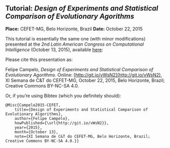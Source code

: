 ## Tutorial: _Design of Experiments and Statistical Comparison of Evolutionary Agorithms_  
**Place:** CEFET-MG, Belo Horizonte, Brazil
**Date:** October 22, 2015

This tutorial is essentially the same one (with minor modifications) presented at the _2nd Latin American Congress on Computational Intelligence_ (October 13, 2015), available [here](https://github.com/fcampelo/presentations/tree/master/LASCI2015):

Please cite this presentation as:

Felipe Campelo, _Design of Experiments and Statistical Comparison of Evolutionary Agorithms_. Online: [http://git.io/vWsN2](http://git.io/vWsN2), XI Semana de C\&T do CEFET-MG, October 22, 2015, Belo Horizonte, Brazil; Creative Commons BY-NC-SA 4.0.

Or, if you’re using Bibtex (which you definitely should):

```
@Misc{Campelo2015-CEFET,
	title={Design of Experiments and Statistical Comparison of Evolutionary Algorithms},
	author={Felipe Campelo},
	howPublished={\url{http://git.io/vWsN2}},
	year={2015},
	month={October 13},
	note={XI Semana de C&T do CEFET-MG, Belo Horizonte, Brazil; Creative Commons BY-NC-SA 4.0.}}
```
